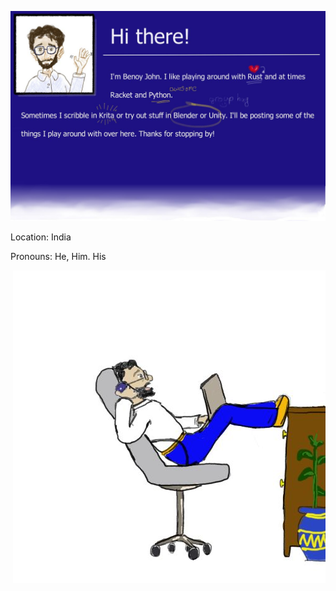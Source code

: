 <span title="Seriously Rust is awesome!!"><img src="higuyfull.jpg"></span>

Location: India

Pronouns: He, Him. His <br>
 
<img src="inofffice.jpg" align="right"> </img>





